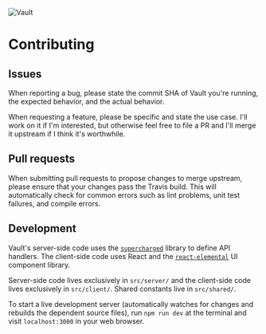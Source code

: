 ![Vault](https://static.kevinlin.info/blog/vault/banner.png)

# Contributing

## Issues

When reporting a bug, please state the commit SHA of Vault you're running, the expected behavior, and the actual behavior.

When requesting a feature, please be specific and state the use case. I'll work on it if I'm interested, but otherwise feel free to file a PR and I'll merge it upstream if I think it's worthwhile.

## Pull requests

When submitting pull requests to propose changes to merge upstream, please ensure that your changes pass the Travis build. This will automatically check for common errors such as lint problems, unit test failures, and compile errors.

## Development

Vault's server-side code uses the [`supercharged`](https://github.com/LINKIWI/supercharged) library to define API handlers. The client-side code uses React and the [`react-elemental`](https://github.com/LINKIWI/react-elemental) UI component library.

Server-side code lives exclusively in `src/server/` and the client-side code lives exclusively in `src/client/`. Shared constants live in `src/shared/`.

To start a live development server (automatically watches for changes and rebuilds the dependent source files), run `npm run dev` at the terminal and visit `localhost:3000` in your web browser.
